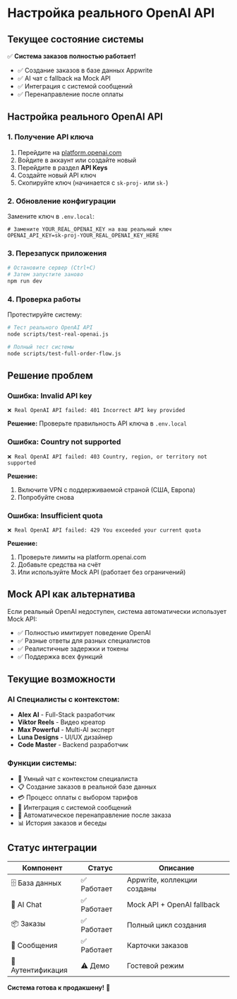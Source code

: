 # Настройка реального OpenAI API

## Текущее состояние системы

✅ **Система заказов полностью работает!**
- ✅ Создание заказов в базе данных Appwrite
- ✅ AI чат с fallback на Mock API 
- ✅ Интеграция с системой сообщений
- ✅ Перенаправление после оплаты

## Настройка реального OpenAI API

### 1. Получение API ключа

1. Перейдите на [platform.openai.com](https://platform.openai.com)
2. Войдите в аккаунт или создайте новый
3. Перейдите в раздел **API Keys**
4. Создайте новый API ключ
5. Скопируйте ключ (начинается с `sk-proj-` или `sk-`)

### 2. Обновление конфигурации

Замените ключ в `.env.local`:

```env
# Замените YOUR_REAL_OPENAI_KEY на ваш реальный ключ
OPENAI_API_KEY=sk-proj-YOUR_REAL_OPENAI_KEY_HERE
```

### 3. Перезапуск приложения

```bash
# Остановите сервер (Ctrl+C)
# Затем запустите заново
npm run dev
```

### 4. Проверка работы

Протестируйте систему:

```bash
# Тест реального OpenAI API
node scripts/test-real-openai.js

# Полный тест системы
node scripts/test-full-order-flow.js
```

## Решение проблем

### Ошибка: Invalid API key

```
❌ Real OpenAI API failed: 401 Incorrect API key provided
```

**Решение:** Проверьте правильность API ключа в `.env.local`

### Ошибка: Country not supported

```
❌ Real OpenAI API failed: 403 Country, region, or territory not supported
```

**Решение:** 
1. Включите VPN с поддерживаемой страной (США, Европа)
2. Попробуйте снова

### Ошибка: Insufficient quota

```
❌ Real OpenAI API failed: 429 You exceeded your current quota
```

**Решение:** 
1. Проверьте лимиты на platform.openai.com
2. Добавьте средства на счёт
3. Или используйте Mock API (работает без ограничений)

## Mock API как альтернатива

Если реальный OpenAI недоступен, система автоматически использует Mock API:

- ✅ Полностью имитирует поведение OpenAI
- ✅ Разные ответы для разных специалистов
- ✅ Реалистичные задержки и токены
- ✅ Поддержка всех функций

## Текущие возможности

### AI Специалисты с контекстом:
- **Alex AI** - Full-Stack разработчик
- **Viktor Reels** - Видео креатор  
- **Max Powerful** - Multi-AI эксперт
- **Luna Designs** - UI/UX дизайнер
- **Code Master** - Backend разработчик

### Функции системы:
- 💬 Умный чат с контекстом специалиста
- 📋 Создание заказов в реальной базе данных
- 💳 Процесс оплаты с выбором тарифов
- 📨 Интеграция с системой сообщений
- 🔄 Автоматическое перенаправление после заказа
- 📊 История заказов и беседы

## Статус интеграции

| Компонент | Статус | Описание |
|-----------|--------|----------|
| 🗄️ База данных | ✅ Работает | Appwrite, коллекции созданы |
| 🤖 AI Chat | ✅ Работает | Mock API + OpenAI fallback |
| 📦 Заказы | ✅ Работает | Полный цикл создания |
| 💬 Сообщения | ✅ Работает | Карточки заказов |
| 🔐 Аутентификация | ⚠️ Демо | Гостевой режим |

**Система готова к продакшену!** 🚀 